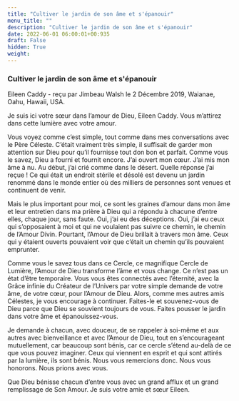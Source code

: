 ```yaml
---
title: "Cultiver le jardin de son âme et s'épanouir"
menu_title: ""
description: "Cultiver le jardin de son âme et s'épanouir"
date: 2022-06-01 06:00:01+00:935
draft: False
hidden: True
weight:
---
```

### Cultiver le jardin de son âme et s'épanouir

Eileen Caddy - reçu par Jimbeau Walsh le 2 Décembre 2019, Waianae, Oahu, Hawaii, USA.

Je suis ici votre sœur dans l’amour de Dieu, Eileen Caddy. Vous m’attirez dans cette lumière avec votre amour.

Vous voyez comme c’est simple, tout comme dans mes conversations avec le Père Céleste. C’était vraiment très simple, il suffisait de garder mon attention sur Dieu pour qu’il fournisse tout don bon et parfait. Comme vous le savez, Dieu a fourni et fournit encore. J’ai ouvert mon cœur. J’ai mis mon âme à nu. Au début, j’ai crié comme dans le désert. Quelle réponse j’ai reçue ! Ce qui était un endroit stérile et désolé est devenu un jardin renommé dans le monde entier où des milliers de personnes sont venues et continuent de venir.

Mais le plus important pour moi, ce sont les graines d’amour dans mon âme et leur entretien dans ma prière à Dieu qui a répondu à chacune d’entre elles, chaque jour, sans faute. Oui, j’ai eu des déceptions. Oui, j’ai eu ceux qui s’opposaient à moi et qui ne voulaient pas suivre ce chemin, le chemin de l’Amour Divin. Pourtant, l’Amour de Dieu brillait à travers mon âme. Ceux qui y étaient ouverts pouvaient voir que c’était un chemin qu’ils pouvaient emprunter.

Comme vous le savez tous dans ce Cercle, ce magnifique Cercle de Lumière, l’Amour de Dieu transforme l’âme et vous change. Ce n’est pas un état d’être temporaire. Vous vous êtes connectés avec l’éternité, avec la Grâce infinie du Créateur de l’Univers par votre simple demande de votre âme, de votre cœur, pour l’Amour de Dieu. Alors, comme mes autres amis Célestes, je vous encourage à continuer. Faites-le et souvenez-vous de Dieu parce que Dieu se souvient toujours de vous. Faites pousser le jardin dans votre âme et épanouissez-vous.

Je demande à chacun, avec douceur, de se rappeler à soi-même et aux autres avec bienveillance et avec l’Amour de Dieu, tout en s’encourageant mutuellement, car beaucoup sont bénis, car ce cercle s’étend au-delà de ce que vous pouvez imaginer. Ceux qui viennent en esprit et qui sont attirés par la lumière, ils sont bénis. Nous vous remercions donc. Nous vous honorons. Nous prions avec vous.

Que Dieu bénisse chacun d’entre vous avec un grand afflux et un grand remplissage de Son Amour. Je suis votre amie et sœur Eileen.
